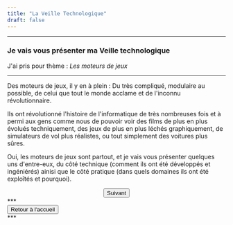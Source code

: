 ```yaml
---
title: "La Veille Technologique"
draft: false
---
```

***
### Je vais vous présenter ma Veille technologique
J'ai pris pour thème : _Les moteurs de jeux_
***
Des moteurs de jeux, il y en à plein : Du très compliqué, modulaire au possible,
de celui que tout le monde acclame et de l'inconnu révolutionnaire.

Ils ont révolutionné l'histoire de l'informatique de très nombreuses fois et à
permi aux gens comme nous de pouvoir voir des films de plus en plus évolués
techniquement, des jeux de plus en plus léchés graphiquement, de simulateurs de
vol plus réalistes, ou tout simplement des voitures plus sûres.

Oui, les moteurs de jeux sont partout, et je vais vous présenter quelques uns 
d'entre-eux, du côté technique (comment ils ont été développés et ingéniérés)
ainisi que le côté pratique (dans quels domaines ils ont été exploîtés et
pourquoi).

<div align="center"><button onclick="window.location.href='https://azrael-iii.github.io/Portfolio.github.io/veille/veille_p2';">Suivant</button></div>
***
<div align="left"><button onclick="window.location.href='https://azrael-iii.github.io/Portfolio.github.io/';">Retour à l'accueil</button></div>
***
